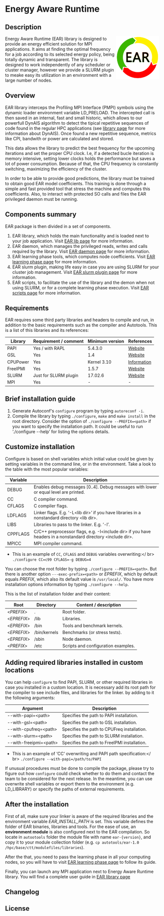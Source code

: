 # Energy Aware Runtime
Description
-----------
<img src="etc/images/logo.png" align="right" width="140">
Energy Aware Runtime (EAR) library is designed to provide an energy efficient solution for MPI applications. It aims at finding the optimal frequency for a job according to its selected energy policy, being totally dynamic and transparent. The library is designed to work independently of any scheduler or cluster manager, however we provide a SLURM plugin to meake easy its utilization in an environment with a large number of nodes.

Overview
--------
EAR library interceps the Profiling MPI Interface (PMPI) symbols using the dynamic loader environment variable LD_PRELOAD. The intercepted call is then saved in an internal, fast and small historic, which allows to our powerfull DynAIS algorithm to detect the tipical repetitive sequences of code found in the regular HPC applications (see [library page](https://github.com/BarcelonaSupercomputingCenter/EAR/blob/development/src/library/README.md) for more information about DynAIS). Once found a new repetitive sequence,  metrics like CPI, bandwith or power are calculated and stored.

This data allows the library to predict the best frequency for the upcoming iterations and set the proper CPU clock. I.e, if a detected bucle iteration is memory intensive, setting lower clocks holds the performance but saves a lot of power consumption. Because of that, the CPU frequency is constantly switching, maximizing the efficiency of the cluster.

In order to be able to provide good predictions, the library must be trained to obtain good EAR model coefficients. This training is done through a simple and fast provided tool that stress the machine and computes this coefficients. Also, to interact with protected SO calls and files the EAR privileged daemon must be running.

Components summary
------------------
EAR package is then divided in a set of components.

1) EAR library, which holds the main functionality and is loaded next to your job application. Visit [EAR lib page](https://github.com/BarcelonaSupercomputingCenter/EAR/blob/development/src/library/README.md) for more information.
2) EAR daemon, which manages the privileged reads, writes and calls required by the library. Visit [EAR daemon page](https://github.com/BarcelonaSupercomputingCenter/EAR/blob/development/src/daemon/README.md) for more information.
3) EAR learning phase tools, which computes node coefficients. Visit [EAR learning phase page](https://github.com/BarcelonaSupercomputingCenter/EAR/blob/development/src/learning/README.md) for more information.
4) EAR slurm plugin, making life easy in case you are using SLURM for your cluster job management. Visit [EAR slurm plugin page](https://github.com/BarcelonaSupercomputingCenter/EAR/blob/development/src/slurm_plugin/README.md) for more information.
5) EAR scripts, to facilitate the use of the library and the demon when not using SLURM, or for a complete learning phase execution. Visit [EAR scripts page](https://github.com/BarcelonaSupercomputingCenter/EAR/blob/development/etc/scripts/README.md) for more information.

Requirements
------------
EAR requires some third party libraríes and headers to compile and run, in addition to the basic requirements such as the compiler and Autotools. This is a list of this libraries and its references:

| Library   | Requirement / comment | Minimum version | References                                        |
| --------- | --------------------- | --------------- | ------------------------------------------------- |
| PAPI      | Yes / with RAPL       | 5.4.3.0         | [Website](http://icl.utk.edu/papi/)               |
| GSL       | Yes                   | 1.4             | [Website](https://www.gnu.org/software/gsl/)      |
| CPUPower  | Yes                   | Kernel 3.10     | [Information](https://wiki.archlinux.org/index.php/CPU_frequency_scaling) |
| FreeIPMI  | Yes                   | 1.5.7           | [Website](https://www.gnu.org/software/freeipmi/) |
| SLURM     | Just for SLURM plugin | 17.02.6         | [Website](https://slurm.schedmd.com/)             |
| MPI       | Yes                   | -               | -                                                 |

Brief installation guide
------------------------
1) Generate Autoconf's `configure` program by typing `autoreconf -i`.
2) Compile the library by typing `./configure`, `make` and `make install` in the root directory. Consider the option of `./configure --PREFIX=<path>` if you want to specify the installation path. It could be useful to run ‘./configure --help’ for listing the options details.

Customize installation
----------------------
Configure is based on shell variables which initial value could be given by setting variables in the command line, or in the environment. Take a look to the table with the most popular variables:

| Variable | Description                                                                                                  |
| -------- | ------------------------------------------------------------------------------------------------------------ |
| DEBUG    | Enables debug messages [0..4]. Debug messages with lower or equal level are printed.                         |
| CC       | C compiler command.                                                                                          |
| CFLAGS   | C compiler flags.                                                                                            |
| LDFLAGS  | Linker flags. E.g. ‘-L\<lib dir\>’ if you have libraries in a nonstandard directory \<lib dir\>.                 |
| LIBS     | Libraries to pass to the linker. E.g. ‘-l<library>’.                                                         |
| CPPFLAGS | C/C++ preprocessor flags, e.g. -I\<include dir\> if you have headers in a nonstandard directory \<include dir\>. |
| MPICC    | MPI compiler command.                         |
- This is an example of `CC`, `CFLAGS` and `DEBUG` variables overwriting:</ br>
`./configure CC=c99 CFLAGS=-g DEBUG=4`

You can choose the root folder by typing `./configure --PREFIX=<path>`. But there is another option `---exec-prefix=<path>` or *EPREFIX*, which by default equals *PREFIX*, which also its default value is `/usr/local/`. You have more installation options information by typing `./configure --help`.

This is the list of installation folder and their content:

| Root          | Directory    | Content / description                |
| ------------- | ------------ | ------------------------------------ |
| \<*PREFIX*\>  | .            | Root folder.                         |
| \<*EPREFIX*\> | /lib         | Libraries.                           |
| \<*EPREFIX*\> | /bin         | Tools and benchmark kernels.         |
| \<*EPREFIX*\> | /bin/kernels | Benchmarks (or stress tests).        |
| \<*EPREFIX*\> | /sbin        | Node daemon.                         |
| \<*PREFIX*\>  | /etc         | Scripts and configuration examples.  |

Adding required libraries installed in custom locations
-------------------------------------------------------
You can help `configure` to find PAPI, SLURM, or other required libraries in case you installed in a custom location. It is necessary add its root path for the compiler to see include files, and libraries for the linker. by adding to it the following arguments:

| Argument                 | Description                                  |
| ------------------------ | -------------------------------------------- |
| --with-papi=\<path\>     | Specifies the path to PAPI installation.     |
| --with-gsl=\<path\>      | Specifies the path to GSL installation.      |
| --with-cpufreq=\<path\>  | Specifies the path to CPUFreq installation.  |
| --with-slurm=\<path\>    | Specifies the path to SLURM installation.    |
| --with-freeipmi=\<path\> | Specifies the path to FreeIPMI installation. |
* This is an example of ‘CC‘ overwriting and PAPI path specification:</ br>
`./configure --with-papi=/path/to/PAPI`

If unusual procedures must be done to compile the package, please try to figure out how `configure` could check whether to do them and contact the team to be considered for the next release. In the meantime, you can use overwrite shell variables or export them to the environment (e.g. LD_LIBRARY) or specify the paths of external requirements. 

After the installation
----------------------
First of all, make sure your linker is aware of the required libraries and the environment variable *EAR_INSTALL_PATH* is set. This variable defines the folder of EAR binaries, libraries and tools. For the ease of use, an **environment module** is also configured next to the EAR compilation. So locate in `autootools` folder the module file with name `ear-{version}`, and copy it to your module collection folder (e.g. `cp autotools/ear-1.0 /hpc/base/ctt/modulefiles/libraries`).

After the that, you need to pass the learning phase in all your computing nodes, so you will have to visit [EAR learning phase page](https://github.com/BarcelonaSupercomputingCenter/EAR/blob/development/src/learning/README.md) to follow its guide.

Finally, you can launch any MPI application next to Energy Aware Runtime library. You will find a complete user guide in [EAR library page](https://github.com/BarcelonaSupercomputingCenter/EAR/blob/development/src/library/README.md)

Changelog
---------

License
-------
